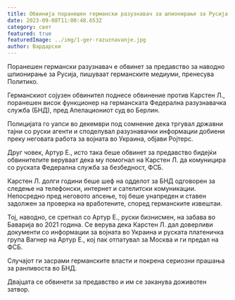 ```yaml
---
title: Обвинија поранешен германски разузнавач за шпионирање за Русија
date: 2023-09-08T11:00:48.653Z
category: свет
featured: true
featuredImage: ../img/1-ger-razuznavanje.jpg
author: Вардарски
---
```

Поранешен германски разузнавач е обвинет за предавство за наводно шпионирање за Русија, пишуваат германските медиуми, пренесува Политико.

Германскиот сојузен обвинител поднесе обвинение против Карстен Л., поранешен висок функционер на германската Федерална разузнавачка служба (БНД), пред Апелациониот суд во Берлин.

Полицијата го уапси во декември под сомнение дека тргувал државни тајни со руски агенти и споделувал разузнавачки информации добиени преку неговата работа за војната во Украина, објави Ројтерс.

Друг човек, Артур Е., исто така беше обвинет за предавство бидејќи обвинителите веруваат дека му помогнал на Карстен Л. да комуницира со руската Федерална служба за безбедност, ФСБ.

Карстен Л. долги години беше шеф на одделот за БНД одговорен за следење на телефонски, интернет и сателитски комуникации. Непосредно пред неговото апсење, тој беше унапреден и ставен задолжен за проверка на вработените, според германските извештаи.

Тој, наводно, се сретнал со Артур Е., руски бизнисмен, на забава во Баварија во 2021 година. Се верува дека Карстен Л. дал доверливи документи со информации за војната во Украина и руската платеничка група Вагнер на Артур Е., кој пак отпатувал за Москва и ги предал на ФСБ.

Случајот ги засрами германските власти и покрена сериозни прашања за ранливоста во БНД.

Двајцата се обвинети за предавство и им се заканува доживотен затвор.